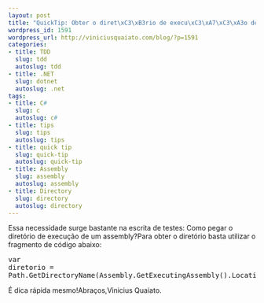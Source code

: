 ```yaml
--- 
layout: post
title: "QuickTip: Obter o diret\xC3\xB3rio de execu\xC3\xA7\xC3\xA3o de um Assembly em C#"
wordpress_id: 1591
wordpress_url: http://viniciusquaiato.com/blog/?p=1591
categories: 
- title: TDD
  slug: tdd
  autoslug: tdd
- title: .NET
  slug: dotnet
  autoslug: .net
tags: 
- title: C#
  slug: c
  autoslug: c#
- title: tips
  slug: tips
  autoslug: tips
- title: quick tip
  slug: quick-tip
  autoslug: quick-tip
- title: Assembly
  slug: assembly
  autoslug: assembly
- title: Directory
  slug: directory
  autoslug: directory
---
```

Essa necessidade surge bastante na escrita de testes: Como pegar o diretório de execução de um assembly?Para obter o diretório basta utilizar o fragmento de código abaixo:<pre lang="csharp" line="1">var diretorio = Path.GetDirectoryName(Assembly.GetExecutingAssembly().Location);</pre>É dica rápida mesmo!Abraços,Vinicius Quaiato.
